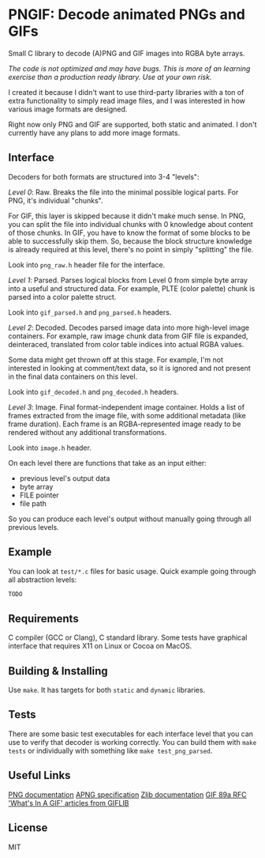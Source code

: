 # PNGIF: Decode animated PNGs and GIFs

Small C library to decode (A)PNG and GIF images into RGBA byte arrays.

*The code is not optimized and may have bugs. This is more of an learning
exercise than a production ready library. Use at your own risk.*

I created it because I didn't want to use third-party libraries with a ton of
extra functionality to simply read image files, and I was interested in how
various image formats are designed.

Right now only PNG and GIF are supported, both static and animated. I don't
currently have any plans to add more image formats.

## Interface

Decoders for both formats are structured into 3-4 "levels":

*Level 0*: Raw. Breaks the file into the minimal possible logical parts. For
PNG, it's individual "chunks".

For GIF, this layer is skipped because it didn't make much sense. In PNG, you
can split the file into individual chunks with 0 knowledge about content of
those chunks. In GIF, you have to know the format of some blocks to be able to
successfully skip them. So, because the block structure knowledge is already
required at this level, there's no point in simply "splitting" the file.

Look into `png_raw.h` header file for the interface.

*Level 1*: Parsed. Parses logical blocks from Level 0 from simple byte array
into a useful and structured data. For example, PLTE (color palette) chunk is
parsed into a color palette struct.

Look into `gif_parsed.h` and `png_parsed.h` headers.

*Level 2*: Decoded. Decodes parsed image data into more high-level image
containers. For example, raw image chunk data from GIF file is expanded,
deinteraced, translated from color table indices into actual RGBA values.

Some data might get thrown off at this stage. For example, I'm not interested
in looking at comment/text data, so it is ignored and not present in the final
data containers on this level.

Look into `gif_decoded.h` and `png_decoded.h` headers.

*Level 3*: Image. Final format-independent image container. Holds a list of
frames extracted from the image file, with some additional metadata (like frame
duration). Each frame is an RGBA-represented image ready to be rendered without
any additional transformations.

Look into `image.h` header.

On each level there are functions that take as an input either:

- previous level's output data
- byte array
- FILE pointer
- file path

So you can produce each level's output without manually going through all
previous levels.

## Example

You can look at `test/*.c` files for basic usage. Quick example going through
all abstraction levels:

```c
TODO
```

## Requirements

C compiler (GCC or Clang), C standard library. Some tests have graphical
interface that requires X11 on Linux or Cocoa on MacOS.

## Building & Installing

Use `make`. It has targets for both `static` and `dynamic` libraries.

## Tests

There are some basic test executables for each interface level that you can use
to verify that decoder is working correctly. You can build them with
`make tests` or individually with something like `make test_png_parsed`.

## Useful Links

[PNG documentation](https://www.w3.org/TR/png/#2-RFC-1951)
[APNG specification](https://wiki.mozilla.org/APNG_Specification)
[Zlib documentation](https://zlib.net/zlib_how.html)
[GIF 89a RFC](https://www.w3.org/Graphics/GIF/spec-gif89a.txt)
['What's In A GIF' articles from GIFLIB](https://giflib.sourceforge.net/whatsinagif/index.html)

## License

MIT
